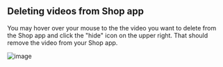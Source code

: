 
## Deleting videos from Shop app

You may hover over your mouse to the the video you want to delete from the Shop app and click the "hide" icon on the upper right. That should remove the video from your Shop app.

![image](https://github.com/user-attachments/assets/fafb8ca8-7851-4416-a2c8-c89f8d671b04)

